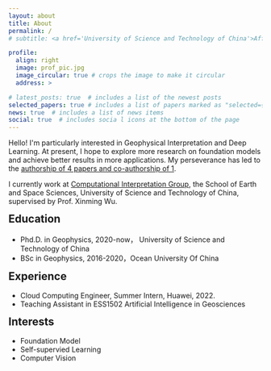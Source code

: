 ```yaml
---
layout: about
title: About
permalink: /
# subtitle: <a href='University of Science and Technology of China'>Affiliations</a>. Address. Contacts. Moto. Etc.

profile:
  align: right
  image: prof_pic.jpg
  image_circular: true # crops the image to make it circular
  address: >

# latest_posts: true  # includes a list of the newest posts
selected_papers: true # includes a list of papers marked as "selected={true}"
news: true  # includes a list of news items
social: true  # includes socia l icons at the bottom of the page
---
```


<!-- Hanlin Sheng currently works at [Computational Interpretation Group](http://cig.ustc.edu.cn/hanlin/list.htm), the School of Earth and Space Sciences, University of Science and Technology of China, supervised by Prof. Xinming Wu. Hanlin does research in Geophysics and Artificial Intelligence. -->

Hello! I'm particularly interested in Geophysical Interpretation and Deep Learning. At present, I hope to explore more research on foundation models and achieve better results in more applications.
My perseverance has led to the [authorship of 4 papers and co-authorship of 1](https://scholar.google.com/citations?user=nVlz0lEAAAAJ&hl=zh-CN). 

I currently work at [Computational Interpretation Group](http://cig.ustc.edu.cn/hanlin/list.htm), the School of Earth and Space Sciences, University of Science and Technology of China, supervised by Prof. Xinming Wu.


<h2 style="margin-top:0;">Education</h2>

<ul>
  <li>Phd.D. in Geophysics, 2020-now， University of Science and Technology of China</li>
  <li>BSc    in Geophysics, 2016-2020，Ocean University Of China</li>
</ul>

<h2 style="margin-top:0;">Experience</h2>

<ul>
  <li>Cloud Computing Engineer, Summer Intern, Huawei, 2022.</li>
  <li>Teaching Assistant in ESS1502 Artificial Intelligence in Geosciences</li>
</ul>

<h2 style="margin-top:0;">Interests</h2>

<ul>
  <li>Foundation Model</li>
  <li>Self-supervied Learning</li>
  <li>Computer Vision</li>
</ul>


<!-- </ul>
    </td>
    <td valign="top" style="border: none;"> -->


